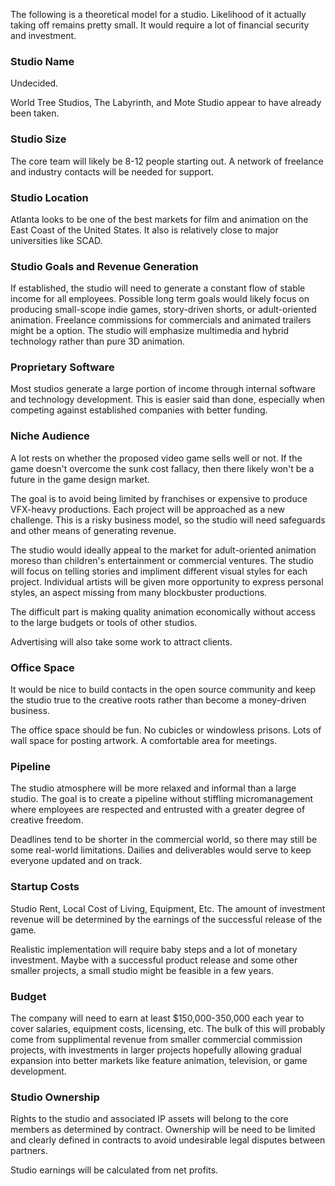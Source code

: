 The following is a theoretical model for a studio.  Likelihood of it actually taking off remains pretty small. It would require a lot of financial security and investment.

### Studio Name
Undecided.

World Tree Studios, The Labyrinth, and Mote Studio appear to have already been taken.

### Studio Size
The core team will likely be 8-12 people starting out.  A network of freelance and industry contacts will be needed for support.

### Studio Location
Atlanta looks to be one of the best markets for film and animation on the East Coast of the United States. It also is relatively close to major universities like SCAD.

### Studio Goals and Revenue Generation
If established, the studio will need to generate a constant flow of stable income for all employees.  Possible long term goals would likely focus on producing small-scope indie games, story-driven shorts, or adult-oriented animation.  Freelance commissions for commercials and animated trailers might be a option.  The studio will emphasize multimedia and hybrid technology rather than pure 3D animation.  

### Proprietary Software
Most studios generate a large portion of income through internal software and technology development.  This is easier said than done, especially when competing against established companies with better funding.

### Niche Audience
A lot rests on whether the proposed video game sells well or not.  If the game doesn't overcome the sunk cost fallacy, then there likely won't be a future in the game design market.

The goal is to avoid being limited by franchises or expensive to produce VFX-heavy productions.  Each project will be approached as a new challenge. This is a risky business model, so the studio will need safeguards and other means of generating revenue.

The studio would ideally appeal to the market for adult-oriented animation moreso than children's entertainment or commercial ventures.  The studio will focus on telling stories and impliment different visual styles for each project.  Individual artists will be given more opportunity to express personal styles, an aspect missing from many blockbuster productions.

The difficult part is making quality animation economically without access to the large budgets or tools of other studios.

Advertising will also take some work to attract clients.


### Office Space
It would be nice to build contacts in the open source community and keep the studio true to the creative roots rather than become a money-driven business.

The office space should be fun.  No cubicles or windowless prisons.  Lots of wall space for posting artwork.  A comfortable area for meetings.

### Pipeline
The studio atmosphere will be more relaxed and informal than a large studio.  The goal is to create a pipeline without stiffling micromanagement where employees are respected and entrusted with a greater degree of creative freedom.  

Deadlines tend to be shorter in the commercial world, so there may still be some real-world limitations.  Dailies and deliverables would serve to keep everyone updated and on track.

### Startup Costs
Studio Rent, Local Cost of Living, Equipment, Etc.  The amount of investment revenue will be determined by the earnings of the successful release of the game.

Realistic implementation will require baby steps and a lot of monetary investment.  Maybe with a successful product release and some other smaller projects, a small studio might be feasible in a few years.

### Budget
The company will need to earn at least $150,000-350,000 each year to cover salaries, equipment costs, licensing, etc.  The bulk of this will probably come from supplimental revenue from smaller commercial commission projects, with investments in larger projects hopefully allowing gradual expansion into better markets like feature animation, television, or game development. 

### Studio Ownership
Rights to the studio and associated IP assets will belong to the core members as determined by contract.  Ownership will be need to be limited and clearly defined in contracts to avoid undesirable legal disputes between partners.

Studio earnings will be calculated from net profits.

